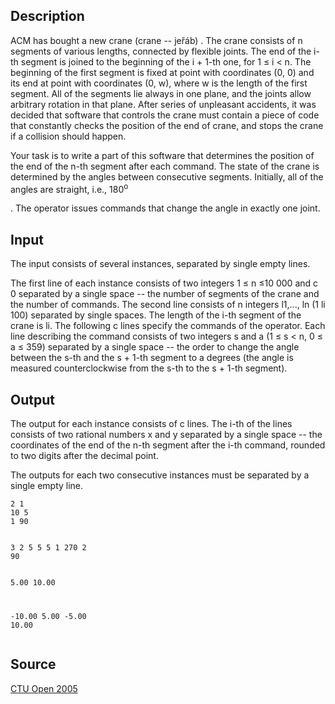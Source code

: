 <h2>Description</h2><p>ACM has bought a new crane (crane -- jeřáb) . The crane consists of n segments of various lengths, connected by flexible joints. The end of the i-th segment is joined to the beginning of the i + 1-th one, for 1 ≤ i &lt; n. The beginning of the first segment is fixed at point with coordinates (0, 0) and its end at point with coordinates (0, w), where w is the length of the first segment. All of the segments lie always in one plane, and the joints allow arbitrary rotation in that plane. After series of unpleasant accidents, it was decided that software that controls the crane must contain a piece of code that constantly checks the position of the end of crane, and stops the crane if a collision should happen. 
</p>
Your task is to write a part of this software that determines the position of the end of the n-th segment after each command. The state of the crane is determined by the angles between consecutive segments. Initially, all of the angles are straight, i.e., 180<sup>o</sup><p>. The operator issues commands that change the angle in exactly one joint. 
</p><h2>Input</h2><p>The input consists of several instances, separated by single empty lines. 
</p>
The first line of each instance consists of two integers 1 ≤ n ≤10 000 and c  0 separated by a single space -- the number of segments of the crane and the number of commands. The second line consists of n integers l1,..., ln (1  li  100) separated by single spaces. The length of the i-th segment of the crane is li. The following c lines specify the commands of the operator. Each line describing the command consists of two integers s and a (1 ≤ s &lt; n, 0 ≤ a ≤ 359) separated by a single space -- the order to change the angle between the s-th and the s + 1-th segment to a degrees (the angle is measured counterclockwise from the s-th to the s + 1-th segment). <h2>Output</h2><p>The output for each instance consists of c lines. The i-th of the lines consists of two rational numbers x and y separated by a single space -- the coordinates of the end of the n-th segment after the i-th command, rounded to two digits after the decimal point. 
</p>
The outputs for each two consecutive instances must be separated by a single empty line. <pre><code class="language-input1">2 1
10 5
1 90

3 2
5 5 5
1 270
2 90</code></pre><pre><code class="language-output1">5.00 10.00

-10.00 5.00
-5.00 10.00</code></pre><h2>Source</h2><a href="searchproblem?field=source&amp;key=CTU+Open+2005">CTU Open 2005</a>